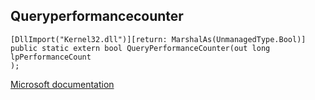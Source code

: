 ## Queryperformancecounter

```
[DllImport("Kernel32.dll")][return: MarshalAs(UnmanagedType.Bool)]
public static extern bool QueryPerformanceCounter(out long lpPerformanceCount
);
```

[Microsoft documentation](https://docs.microsoft.com/en-us/windows/win32/api/profileapi/nf-profileapi-queryperformancecounter)
